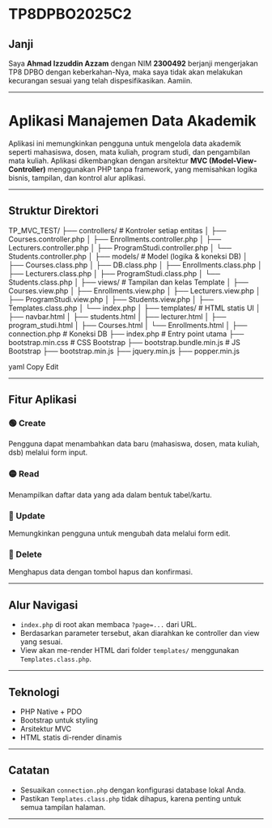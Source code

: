 # TP8DPBO2025C2

## Janji  
Saya **Ahmad Izzuddin Azzam** dengan NIM **2300492** berjanji mengerjakan TP8 DPBO dengan keberkahan-Nya, maka saya tidak akan melakukan kecurangan sesuai yang telah dispesifikasikan. Aamiin.

---

# Aplikasi Manajemen Data Akademik  
Aplikasi ini memungkinkan pengguna untuk mengelola data akademik seperti mahasiswa, dosen, mata kuliah, program studi, dan pengambilan mata kuliah. Aplikasi dikembangkan dengan arsitektur **MVC (Model-View-Controller)** menggunakan PHP tanpa framework, yang memisahkan logika bisnis, tampilan, dan kontrol alur aplikasi.

---

## Struktur Direktori

TP_MVC_TEST/
├── controllers/ # Kontroler setiap entitas
│ ├── Courses.controller.php
│ ├── Enrollments.controller.php
│ ├── Lecturers.controller.php
│ ├── ProgramStudi.controller.php
│ └── Students.controller.php
│
├── models/ # Model (logika & koneksi DB)
│ ├── Courses.class.php
│ ├── DB.class.php
│ ├── Enrollments.class.php
│ ├── Lecturers.class.php
│ ├── ProgramStudi.class.php
│ └── Students.class.php
│
├── views/ # Tampilan dan kelas Template
│ ├── Courses.view.php
│ ├── Enrollments.view.php
│ ├── Lecturers.view.php
│ ├── ProgramStudi.view.php
│ ├── Students.view.php
│ ├── Templates.class.php
│ └── index.php
│
├── templates/ # HTML statis UI
│ ├── navbar.html
│ ├── students.html
│ ├── lecturer.html
│ ├── program_studi.html
│ ├── Courses.html
│ └── Enrollments.html
│
├── connection.php # Koneksi DB
├── index.php # Entry point utama
├── bootstrap.min.css # CSS Bootstrap
├── bootstrap.bundle.min.js # JS Bootstrap
├── bootstrap.min.js
├── jquery.min.js
├── popper.min.js

yaml
Copy
Edit

---

## Fitur Aplikasi

### 🟢 Create  
Pengguna dapat menambahkan data baru (mahasiswa, dosen, mata kuliah, dsb) melalui form input.

### 🟡 Read  
Menampilkan daftar data yang ada dalam bentuk tabel/kartu.

### 🔵 Update  
Memungkinkan pengguna untuk mengubah data melalui form edit.

### 🔴 Delete  
Menghapus data dengan tombol hapus dan konfirmasi.

---

## Alur Navigasi

- `index.php` di root akan membaca `?page=...` dari URL.
- Berdasarkan parameter tersebut, akan diarahkan ke controller dan view yang sesuai.
- View akan me-render HTML dari folder `templates/` menggunakan `Templates.class.php`.

---

## Teknologi

- PHP Native + PDO
- Bootstrap untuk styling
- Arsitektur MVC
- HTML statis di-render dinamis

---

## Catatan

- Sesuaikan `connection.php` dengan konfigurasi database lokal Anda.
- Pastikan `Templates.class.php` tidak dihapus, karena penting untuk semua tampilan halaman.

---
